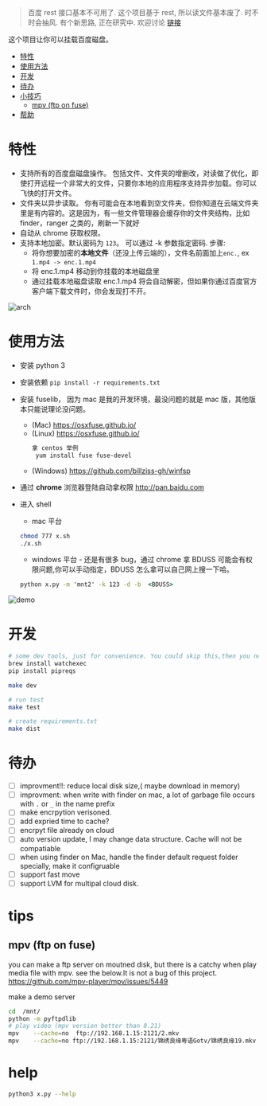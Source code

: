 
> 百度 rest 接口基本不可用了. 这个项目基于 rest, 所以读文件基本废了. 时不时会抽风. 有个新思路, 正在研究中. 欢迎讨论 [链接](https://github.com/zk4/baiduFuse/issues?q=is%3Aissue+is%3Aopen+label%3A%E6%96%B0%E7%89%88%E6%9C%AC%E8%AE%A8%E8%AE%BA)

这个项目让你可以挂载百度磁盘。
<!-- vim-markdown-toc GFM -->

* [特性](#feature)
* [使用方法](#usage)
* [开发](#dev)
* [待办](#todo)
* [小技巧](#tips)
  * [mpv (ftp on fuse)](#mpv-ftp-on-fuse)
* [帮助](#help)


<!-- vim-markdown-toc -->
# 特性
- 支持所有的百度盘磁盘操作。
  包括文件、文件夹的增删改，对读做了优化，即使打开远程一个非常大的文件，只要你本地的应用程序支持异步加载。你可以飞快的打开文件。
- 文件夹以异步读取。
  你有可能会在本地看到空文件夹，但你知道在云端文件夹里是有内容的。这是因为，有一些文件管理器会缓存你的文件夹结构，比如finder，ranger 之类的，刷新一下就好
- 自动从 chrome 获取权限。
- 支持本地加密。默认密码为 `123`。 可以通过 -k 参数指定密码.
  步骤:
  - 将你想要加密的**本地文件**（还没上传云端的），文件名前面加上`enc.`, ex   `1.mp4 -> enc.1.mp4`
  - 将 enc.1.mp4  移动到你挂载的本地磁盘里
  - 通过挂载本地磁盘读取 enc.1.mp4 将会自动解密，但如果你通过百度官方客户端下载文件时，你会发现打不开。

![arch](https://github.com/zk4/baiduFuse/blob/master/img/arch2.jpg)



# 使用方法 
- 安装 python 3 
- 安装依赖 `pip install -r requirements.txt`
- 安装 fuselib， 因为 mac 是我的开发环境，最没问题的就是 mac 版，其他版本只能说理论没问题。
  - (Mac)    https://osxfuse.github.io/
  - (Linux)    https://osxfuse.github.io/  
     ```bash
     拿 centos 举例
      yum install fuse fuse-devel
     ```
  - (Windows)  https://github.com/billziss-gh/winfsp

- 通过 **chrome** 浏览器登陆自动拿权限  http://pan.baidu.com
- 进入 shell
  -  mac 平台
    ``` bash
    chmod 777 x.sh
    ./x.sh
    ```

  -  windows 平台 - 还是有很多 bug，通过 chrome 拿 BDUSS 可能会有权限问题,你可以手动指定，BDUSS 怎么拿可以自己网上搜一下哈。 
  ``` bat
  python x.py -m 'mnt2' -k 123 -d -b  <BDUSS>
  ```

![demo](https://github.com/zk4/baiduFuse/blob/master/img/d.gif)

# 开发 
``` bash
# some dev tools, just for convenience. You could skip this,then you need to config the dev enviroment yourself
brew install watchexec 
pip install pipreqs

make dev 

# run test 
make test 

# create requirements.txt 
make dist 
```
# 待办 
- [ ] improvment!!: reduce local disk size,( maybe download in memory)
- [ ] improvment: when write with finder on mac, a lot of garbage file occurs with `.` or `_`  in the name prefix 
- [ ] make encrpytion verisoned.
- [ ] add expried time to cache?
- [ ] encrpyt file already on cloud
- [ ] auto version update, I may change data structure. Cache will not be compatiable 
- [ ] when using finder on Mac, handle the finder default request folder specially, make it configruable
- [ ] support fast move
- [ ] support LVM for multipal cloud disk. 
# tips  
## mpv (ftp on fuse)
you can make a ftp server on moutned disk, but there is a catchy when play media file with mpv. see the below.It is not a bug of this project.
https://github.com/mpv-player/mpv/issues/5449

make a demo server
``` bash
cd  /mnt/
python -m pyftpdlib
# play video (mpv version better than 0.21)
mpv    --cache=no  ftp://192.168.1.15:2121/2.mkv
mpv    --cache=no ftp://192.168.1.15:2121/锦绣良缘粤语Gotv/锦绣良缘19.mkv 
```

# help 

``` bash 
python3 x.py --help

```
 
